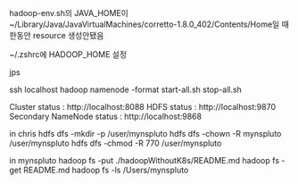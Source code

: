 hadoop-env.sh의 JAVA_HOME이 ~/Library/Java/JavaVirtualMachines/corretto-1.8.0_402/Contents/Home일 때 한동안 resource 생성안됐음

~/.zshrc에 HADOOP_HOME 설정

jps

ssh localhost
hadoop namenode -format
start-all.sh
stop-all.sh

Cluster status : http://localhost:8088
HDFS status : http://localhost:9870
Secondary NameNode status : http://localhost:9868

in chris
hdfs dfs -mkdir -p /user/mynspluto
hdfs dfs -chown -R mynspluto /user/mynspluto
hdfs dfs -chmod -R 770 /user/mynspluto

in mynspluto
hadoop fs -put ./hadoopWithoutK8s/README.md
hadoop fs -get README.md
hadoop fs -ls /Users/mynspluto
